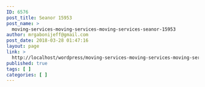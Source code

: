 ```yaml
---
ID: 6576
post_title: Seanor 15953
post_name: >
  moving-services-moving-services-moving-services-seanor-15953
author: mrgabonijeff@gmail.com
post_date: 2018-03-28 01:47:16
layout: page
link: >
  http://localhost/wordpress/moving-services-moving-services-moving-services-seanor-15953/
published: true
tags: [ ]
categories: [ ]
---
```

